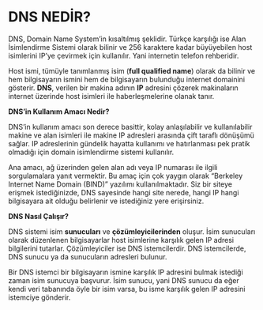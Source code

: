 # DNS NEDİR?

DNS, Domain Name System’in kısaltılmış şeklidir. Türkçe karşılığı ise Alan İsimlendirme Sistemi olarak bilinir ve 256 karaktere kadar büyüyebilen host isimlerini IP’ye çevirmek için kullanılır. Yani internetin telefon rehberidir.

Host ismi, tümüyle tanımlanmış isim (**full qualified name**) olarak da bilinir ve hem bilgisayarın ismini hem de bilgisayarın bulunduğu internet domainini gösterir. **DNS**, verilen bir makina adının **IP** adresini çözerek makinaların internet üzerinde host isimleri ile haberleşmelerine olanak tanır.

**DNS’in Kullanım Amacı Nedir?**

DNS’in kullanım amacı son derece basittir, kolay anlaşılabilir ve kullanılabilir makine ve alan isimleri ile makine IP adresleri arasında çift taraflı dönüşümü sağlar. IP adreslerinin gündelik hayatta kullanımı ve hatırlanması pek pratik olmadığı için domain isimlendirme sistemi kullanılır.

Ana amacı, ağ üzerinden gelen alan adı veya IP numarası ile ilgili sorgulamalara yanıt vermektir. Bu amaç için çok yaygın olarak “Berkeley Internet Name Domain (BIND)” yazılımı kullanılmaktadır. Siz bir siteye erişmek istediğinizde, DNS sayesinde hangi site nerede, hangi IP hangi bilgisayara ait olduğu belirlenir ve istediğiniz yere erişirsiniz.

**DNS Nasıl Çalışır?**

DNS sistemi isim **sunucuları** ve **çözümleyicilerinden** oluşur. İsim sunucuları olarak düzenlenen bilgisayarlar host isimlerine karşılık gelen IP adresi bilgilerini tutarlar. Çözümleyiciler ise DNS istemcilerdir. DNS istemcilerde, DNS sunucu ya da sunucuların adresleri bulunur.

Bir DNS istemci bir bilgisayarın ismine karşılık IP adresini bulmak istediği zaman isim sunucuya başvurur. İsim sunucu, yani DNS sunucu da eğer kendi veri tabanında öyle bir isim varsa, bu isme karşılık gelen IP adresini istemciye gönderir.
